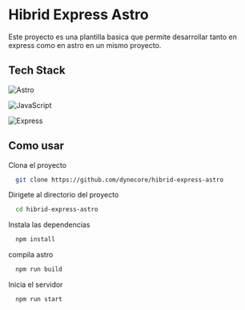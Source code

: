 
# Hibrid Express Astro

Este proyecto es una plantilla basica que permite desarrollar tanto en express como en astro en un mismo proyecto.


## Tech Stack


   ![Astro](https://img.shields.io/badge/astro-%23FF5B5B.svg?style=for-the-badge&logo=astro&logoColor=white)


   ![JavaScript](https://img.shields.io/badge/javascript-%23F7DF1E.svg?style=for-the-badge&logo=javascript&logoColor=black)


   ![Express](https://img.shields.io/badge/express-%23404C12.svg?style=for-the-badge&logo=express&logoColor=white)



## Como usar

Clona el proyecto

```bash
  git clone https://github.com/dynecore/hibrid-express-astro
```

Dirigete al directorio del proyecto

```bash
  cd hibrid-express-astro
```

Instala las dependencias

```bash
  npm install
```
compila astro

```bash
  npm run build
```
Inicia el servidor

```bash
  npm run start
```
